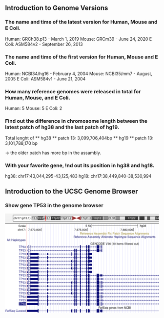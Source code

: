 ## Introduction to Genome Versions

### The name and time of the latest version for Human, Mouse and E Coli.

Human: GRCh38.p13 - March 1, 2019
Mouse: GRCm39 - June 24, 2020
E Coli: ASM584v2 - September 26, 2013


### The name and time of the first version for Human, Mouse and E Coli.
Human: NCBI34/hg16 - February 4, 2004
Mouse: NCBI35/mm7 - August, 2005
E Coli: ASM584v1 - June 21, 2004

### How many reference genomes were released in total for Human, Mouse, and E Coli.

Human: 5
Mouse: 5
E Coli: 2

### Find out the difference in chromosome length between the latest patch of hg38 and the last patch of hg19. 
Total lenght of ** hg38 ** patch 13: 3,099,706,404bp ** hg19 ** patch 13: 3,101,788,170 bp

-> the older patch has more bp in the assambly.

### With your favorite gene, !nd out its position in hg38 and hg18.
hg38: chr17:43,044,295-43,125,483
hg18: chr17:38,449,840-38,530,994

## Introduction to the UCSC Genome Browser

### Show gene TP53 in the genome browser
![TP53](TP53.png)
